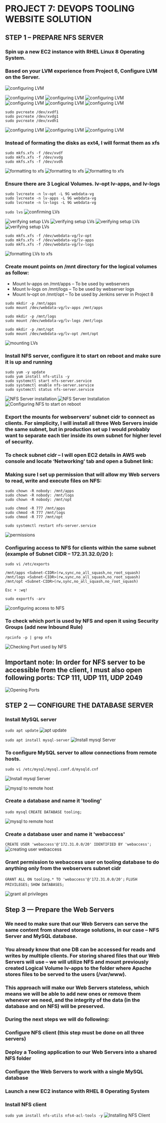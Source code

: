 # PROJECT 7: DEVOPS TOOLING WEBSITE SOLUTION

## STEP 1 – PREPARE NFS SERVER

### Spin up a new EC2 instance with RHEL Linux 8 Operating System.

### Based on your LVM experience from Project 6, Configure LVM on the Server.

![configuring LVM](./images/lv1.png)

![configuring LVM](./images/xvdf1.png)
![configuring LVM](./images/xvdf2.png)
![configuring LVM](./images/xvdg1.png)
![configuring LVM](./images/xvdg2.png)
![configuring LVM](./images/xvdh1.png)
![configuring LVM](./images/xvdh2.png)

```
sudo pvcreate /dev/xvdf1
sudo pvcreate /dev/xvdg1
sudo pvcreate /dev/xvdh1
```
![configuring LVM](./images/lv2.png)
![configuring LVM](./images/lv3.png)
![configuring LVM](./images/lv4.png)


### Instead of formating the disks as ext4, I will format them as xfs

```
sudo mkfs.xfs -f /dev/xvdf
sudo mkfs.xfs -f /dev/xvdg
sudo mkfs.xfs -f /dev/xvdh
```

![formatting to xfs](./images/xvdf-xfs.png)
![formatting to xfs](./images/xvdg-xfs.png)
![formatting to xfs](./images/xvdh-xfs.png)

### Ensure there are 3 Logical Volumes. lv-opt lv-apps, and lv-logs

```
sudo lvcreate -n lv-opt -L 9G webdata-vg
sudo lvcreate -n lv-apps -L 9G webdata-vg
sudo lvcreate -n lv-logs -L 9G webdata-vg
```
`sudo lvs`
![confirming LVs](./images/sudo-lvs.png)

![verifying setup LVs](./images/verify1.png)
![verifying setup LVs](./images/verify2.png)
![verifying setup LVs](./images/verify3.png)
![verifying setup LVs](./images/verify4.png)

```
sudo mkfs.xfs -f /dev/webdata-vg/lv-opt
sudo mkfs.xfs -f /dev/webdata-vg/lv-apps
sudo mkfs.xfs -f /dev/webdata-vg/lv-logs
```

![formatting LVs to xfs](./images/xfs.png)

### Create mount points on /mnt directory for the logical volumes as follow:

- Mount lv-apps on /mnt/apps – To be used by webservers
- Mount lv-logs on /mnt/logs – To be used by webserver logs
- Mount lv-opt on /mnt/opt – To be used by Jenkins server in Project 8

```
sudo mkdir -p /mnt/apps
sudo mount /dev/webdata-vg/lv-apps /mnt/apps
```

```
sudo mkdir -p /mnt/logs
sudo mount /dev/webdata-vg/lv-logs /mnt/logs
```

```
sudo mkdir -p /mnt/opt
sudo mount /dev/webdata-vg/lv-opt /mnt/opt
```

![mounting LVs](./images/mkdir-mount.png)
### Install NFS server, configure it to start on reboot and make sure it is up and running

```
sudo yum -y update
sudo yum install nfs-utils -y
sudo systemctl start nfs-server.service
sudo systemctl enable nfs-server.service
sudo systemctl status nfs-server.service
```

![NFS Server installation](./images/yumupdate.png)
![NFS Server Installation](./images/yuminstalutils.png)
![Configuring NFS to start on reboot](./images/startenablestatus.png)
### Export the mounts for webservers’ subnet cidr to connect as clients. For simplicity, I will install all three Web Servers inside the same subnet, but in production set up I would probably want to separate each tier inside its own subnet for higher level of security.

### To check subnet cidr – I will open EC2 details in AWS web console and locate ‘Networking’ tab and open a Subnet link:

### Making sure I set up permission that will allow my Web servers to read, write and execute files on NFS:

```
sudo chown -R nobody: /mnt/apps
sudo chown -R nobody: /mnt/logs
sudo chown -R nobody: /mnt/opt

sudo chmod -R 777 /mnt/apps
sudo chmod -R 777 /mnt/logs
sudo chmod -R 777 /mnt/opt

sudo systemctl restart nfs-server.service
```

![permissions](./images/chown.png)
### Configuring access to NFS for clients within the same subnet (example of Subnet CIDR – 172.31.32.0/20 ):

```
sudo vi /etc/exports

/mnt/apps <Subnet-CIDR>(rw,sync,no_all_squash,no_root_squash)
/mnt/logs <Subnet-CIDR>(rw,sync,no_all_squash,no_root_squash)
/mnt/opt <Subnet-CIDR>(rw,sync,no_all_squash,no_root_squash)

Esc + :wq!

sudo exportfs -arv
```
![configuring access to NFS](./images/cidrexport.png)
### To check which port is used by NFS and open it using Security Groups (add new Inbound Rule)
`rpcinfo -p | grep nfs`

![Checking Port used by NFS](./images/portnfs.png)
## Important note: In order for NFS server to be accessible from the client, I must also open following ports: TCP 111, UDP 111, UDP 2049

![Opening Ports](./images/inboundrules.png)
## STEP 2 — CONFIGURE THE DATABASE SERVER

### Install MySQL server
`sudo apt update`
![apt update](./images/sudoaptupdate.png)

`sudo apt install mysql-server`
![Install mysql Server](./images/install-mysqlserver.png)

### To configure MySQL server to allow connections from remote hosts.

`sudo vi /etc/mysql/mysql.conf.d/mysqld.cnf`

![Install mysql Server](./images/mysqld.cnf.png)

![mysql to remote host](./images/0000.png)

### Create a database and name it 'tooling'
`sudo mysql`
`CREATE DATABASE tooling;`

![mysql to remote host](./images/createtooling.png)

### Create a database user and name it 'webaccess'
`CREATE USER 'webaccess'@'172.31.0.0/20' IDENTIFIED BY 'webaccess';`
![creating user webaccess](./images/createuser.png)

### Grant permission to webaccess user on tooling database to do anything only from the webservers subnet cidr
`GRANT ALL ON tooling.* TO 'webaccess'@'172.31.0.0/20';`
`FLUSH PRIVILEGES;`
`SHOW DATABASES;`

![grant all privileges](./images/grantall.png)

## Step 3 — Prepare the Web Servers

### We need to make sure that our Web Servers can serve the same content from shared storage solutions, in our case – NFS Server and MySQL database.
### You already know that one DB can be accessed for reads and writes by multiple clients. For storing shared files that our Web Servers will use – we will utilize NFS and mount previously created Logical Volume lv-apps to the folder where Apache stores files to be served to the users (/var/www).

### This approach will make our Web Servers stateless, which means we will be able to add new ones or remove them whenever we need, and the integrity of the data (in the database and on NFS) will be preserved.

### During the next steps we will do following:

### Configure NFS client (this step must be done on all three servers)
### Deploy a Tooling application to our Web Servers into a shared NFS folder
### Configure the Web Servers to work with a single MySQL database
### Launch a new EC2 instance with RHEL 8 Operating System
### Install NFS client
`sudo yum install nfs-utils nfs4-acl-tools -y`
![Installing NFS Client](./images/acl-tools.png)